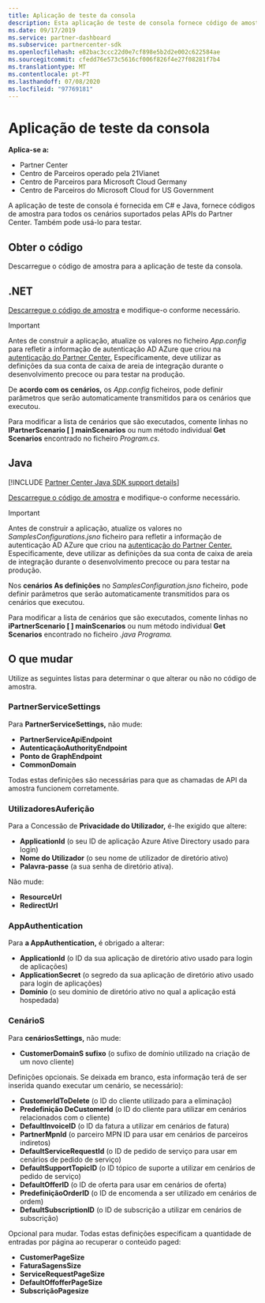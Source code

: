 ```yaml
---
title: Aplicação de teste da consola
description: Esta aplicação de teste de consola fornece código de amostra para todos os cenários suportados pelas APIs do Partner Center. Também pode usá-lo para testar.
ms.date: 09/17/2019
ms.service: partner-dashboard
ms.subservice: partnercenter-sdk
ms.openlocfilehash: e82bac3ccc22d0e7cf898e5b2d2e002c622584ae
ms.sourcegitcommit: cfedd76e573c5616cf006f826f4e27f08281f7b4
ms.translationtype: MT
ms.contentlocale: pt-PT
ms.lasthandoff: 07/08/2020
ms.locfileid: "97769181"
---
```

# <a name="console-test-app"></a>Aplicação de teste da consola

**Aplica-se a:**

- Partner Center
- Centro de Parceiros operado pela 21Vianet
- Centro de Parceiros para Microsoft Cloud Germany
- Centro de Parceiros do Microsoft Cloud for US Government

A aplicação de teste de consola é fornecida em C# e Java, fornece códigos de amostra para todos os cenários suportados pelas APIs do Partner Center. Também pode usá-lo para testar.

## <a name="get-the-code"></a>Obter o código

Descarregue o código de amostra para a aplicação de teste da consola.

## <a name="net"></a>.NET

[Descarregue o código de amostra](https://go.microsoft.com/fwlink/p/?LinkId=746682) e modifique-o conforme necessário.

> [!IMPORTANT]
> Antes de construir a aplicação, atualize os valores no ficheiro *App.config* para refletir a informação de autenticação AD AZure que criou na [autenticação do Partner Center.](partner-center-authentication.md) Especificamente, deve utilizar as definições da sua conta de caixa de areia de integração durante o desenvolvimento precoce ou para testar na produção.

De **acordo com os cenários,** os *App.config* ficheiros, pode definir parâmetros que serão automaticamente transmitidos para os cenários que executou.

Para modificar a lista de cenários que são executados, comente linhas no **IPartnerScenario \[ \] mainScenarios** ou num método individual **Get Scenarios** encontrado no ficheiro *Program.cs.*

## <a name="java"></a>Java

[!INCLUDE [Partner Center Java SDK support details](../includes/java-sdk-support.md)]

[Descarregue o código de amostra](https://go.microsoft.com/fwlink/p/?LinkId=2026887) e modifique-o conforme necessário.

> [!IMPORTANT]
> Antes de construir a aplicação, atualize os valores no *SamplesConfigurations.jsno* ficheiro para refletir a informação de autenticação AD AZure que criou na [autenticação do Partner Center.](partner-center-authentication.md) Especificamente, deve utilizar as definições da sua conta de caixa de areia de integração durante o desenvolvimento precoce ou para testar na produção.

Nos **cenários As definições** no *SamplesConfiguration.jsno* ficheiro, pode definir parâmetros que serão automaticamente transmitidos para os cenários que executou.

Para modificar a lista de cenários que são executados, comente linhas no **iPartnerScenario \[ \] mainScenarios** ou num método individual **Get Scenarios** encontrado no ficheiro *.java Programa.*

## <a name="what-to-change"></a>O que mudar

Utilize as seguintes listas para determinar o que alterar ou não no código de amostra.

### <a name="partnerservicesettings"></a>PartnerServiceSettings

Para **PartnerServiceSettings,** não mude:

- **PartnerServiceApiEndpoint**
- **AutenticaçãoAuthorityEndpoint**
- **Ponto de GraphEndpoint**
- **CommonDomain**

Todas estas definições são necessárias para que as chamadas de API da amostra funcionem corretamente.

### <a name="userauthentication"></a>UtilizadoresAuferição

Para a Concessão de **Privacidade do Utilizador,** é-lhe exigido que altere:

- **ApplicationId** (o seu ID de aplicação Azure Ative Directory usado para login)
- **Nome do Utilizador** (o seu nome de utilizador de diretório ativo)
- **Palavra-passe** (a sua senha de diretório ativa).

Não mude:

- **ResourceUrl**
- **RedirectUrl**

### <a name="appauthentication"></a>AppAuthentication

Para **a AppAuthentication,** é obrigado a alterar:

- **ApplicationId** (o ID da sua aplicação de diretório ativo usado para login de aplicações)
- **ApplicationSecret** (o segredo da sua aplicação de diretório ativo usado para login de aplicações)
- **Domínio** (o seu domínio de diretório ativo no qual a aplicação está hospedada)

### <a name="scenariosettings"></a>CenárioS

Para **cenáriosSettings,** não mude:

- **CustomerDomainS sufixo** (o sufixo de domínio utilizado na criação de um novo cliente)

Definições opcionais. Se deixada em branco, esta informação terá de ser inserida quando executar um cenário, se necessário):

- **CustomerIdToDelete** (o ID do cliente utilizado para a eliminação)
- **Predefinição DeCustomerId** (o ID do cliente para utilizar em cenários relacionados com o cliente)
- **DefaultInvoiceID** (o ID da fatura a utilizar em cenários de fatura)
- **PartnerMpnId** (o parceiro MPN ID para usar em cenários de parceiros indiretos)
- **DefaultServiceRequestId** (o ID de pedido de serviço para usar em cenários de pedido de serviço)
- **DefaultSupportTopicID** (o ID tópico de suporte a utilizar em cenários de pedido de serviço)
- **DefaultOfferID** (o ID de oferta para usar em cenários de oferta)
- **PredefiniçãoOrderID** (o ID de encomenda a ser utilizado em cenários de ordem)
- **DefaultSubscriptionID** (o ID de subscrição a utilizar em cenários de subscrição)

Opcional para mudar. Todas estas definições especificam a quantidade de entradas por página ao recuperar o conteúdo paged:

- **CustomerPageSize**
- **FaturaSagensSize**
- **ServiceRequestPageSize**
- **DefaultOffofferPageSize**
- **SubscriçãoPagesize**
